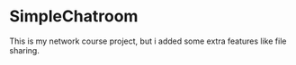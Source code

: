# SimpleChatroom
This is my network course project, but i added some extra features like file sharing.  
